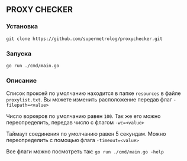 ## PROXY CHECKER

### Установка
```
git clone https://github.com/supermetrolog/proxychecker.git
```

### Запуска
```
go run ./cmd/main.go
```

### Описание

Список проксей по умолчанию находится в папке `resources` в файле `proxylist.txt`.
Вы можете изменить расположение передав флаг `-filepath=<value>`

Число воркеров по умолчанию равен `100`.
Так же его можно переопределить, передав число с флагом `-wc=<value>`

Таймаут соединения по умолчанию равен 5 секундам. Можно переопределить с помощью флага `-timeout=<value>`

Все флаги можно посмотреть так: `go run ./cmd/main.go -help`